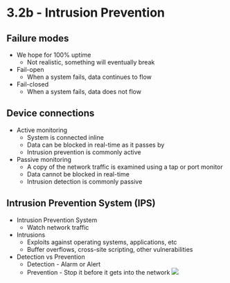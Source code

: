 # 3.2b - Intrusion Prevention
## Failure modes
- We hope for 100% uptime
	- Not realistic, something will eventually break
- Fail-open
	- When a system fails, data continues to flow
- Fail-closed
	- When a system fails, data does not flow
## Device connections
- Active monitoring
	- System is connected inline
	- Data can be blocked in real-time as it passes by
	- Intrusion prevention is commonly active
- Passive monitoring
	- A copy of the network traffic is examined using a tap or port monitor
	- Data cannot be blocked in real-time
	- Intrusion detection is commonly passive
## Intrusion Prevention System (IPS)
- Intrusion Prevention System
	- Watch network traffic
- Intrusions
	- Exploits against operating systems, applications, etc
	- Buffer overflows, cross-site scripting, other vulnerabilities
- Detection vs Prevention
	- Detection - Alarm or Alert
	- Prevention - Stop it before it gets into the network
![](Pasted%20image%2020240913182354.png)